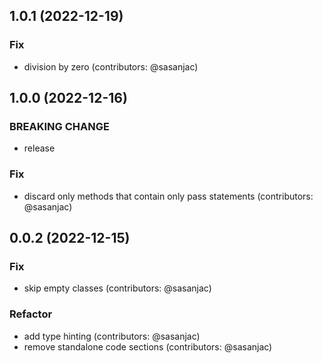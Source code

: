 ## 1.0.1 (2022-12-19)

### Fix

- division by zero (contributors: @sasanjac)

## 1.0.0 (2022-12-16)

### BREAKING CHANGE

- release

### Fix

- discard only methods that contain only pass statements (contributors: @sasanjac)

## 0.0.2 (2022-12-15)

### Fix

- skip empty classes (contributors: @sasanjac)

### Refactor

- add type hinting (contributors: @sasanjac)
- remove standalone code sections (contributors: @sasanjac)
